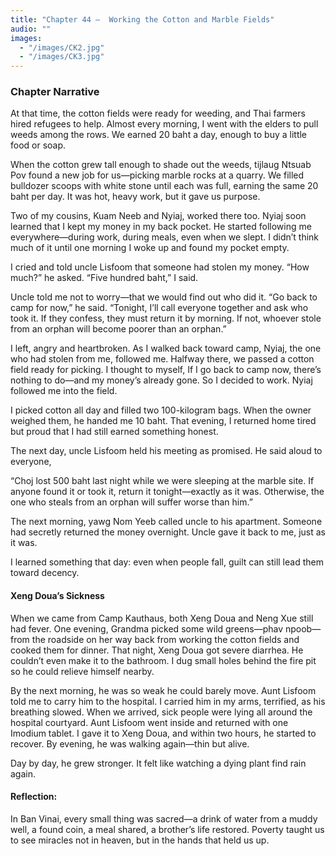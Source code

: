 ```yaml
---
title: "Chapter 44 —  Working the Cotton and Marble Fields"
audio: ""
images:
  - "/images/CK2.jpg"
  - "/images/CK3.jpg"
---
```


### Chapter Narrative

At that time, the cotton fields were ready for weeding, and Thai farmers hired refugees to help. Almost every morning, I went with the elders to pull weeds among the rows. We earned 20 baht a day, enough to buy a little food or soap.

When the cotton grew tall enough to shade out the weeds, tijlaug Ntsuab Pov found a new job for us—picking marble rocks at a quarry. We filled bulldozer scoops with white stone until each was full, earning the same 20 baht per day. It was hot, heavy work, but it gave us purpose.

Two of my cousins, Kuam Neeb and Nyiaj, worked there too. Nyiaj soon learned that I kept my money in my back pocket. He started following me everywhere—during work, during meals, even when we slept. I didn’t think much of it until one morning I woke up and found my pocket empty.

I cried and told uncle Lisfoom that someone had stolen my money.
“How much?” he asked.
“Five hundred baht,” I said.

Uncle told me not to worry—that we would find out who did it. “Go back to camp for now,” he said. “Tonight, I’ll call everyone together and ask who took it. If they confess, they must return it by morning. If not, whoever stole from an orphan will become poorer than an orphan.”

I left, angry and heartbroken. As I walked back toward camp, Nyiaj, the one who had stolen from me, followed me.
Halfway there, we passed a cotton field ready for picking. I thought to myself, If I go back to camp now, there’s nothing to do—and my money’s already gone. So I decided to work. Nyiaj followed me into the field.

I picked cotton all day and filled two 100-kilogram bags. When the owner weighed them, he handed me 10 baht.
That evening, I returned home tired but proud that I had still earned something honest.

The next day, uncle Lisfoom held his meeting as promised. He said aloud to everyone,

“Choj lost 500 baht last night while we were sleeping at the marble site. If anyone found it or took it, return it tonight—exactly as it was. Otherwise, the one who steals from an orphan will suffer worse than him.”

The next morning, yawg Nom Yeeb called uncle to his apartment. Someone had secretly returned the money overnight. Uncle gave it back to me, just as it was.

I learned something that day: even when people fall, guilt can still lead them toward decency.

#### Xeng Doua’s Sickness

When we came from Camp Kauthaus, both Xeng Doua and Neng Xue still had fever.
One evening, Grandma picked some wild greens—phav npoob—from the roadside on her way back from working the cotton fields and cooked them for dinner. That night, Xeng Doua got severe diarrhea. He couldn’t even make it to the bathroom. I dug small holes behind the fire pit so he could relieve himself nearby.

By the next morning, he was so weak he could barely move. Aunt Lisfoom told me to carry him to the hospital.
I carried him in my arms, terrified, as his breathing slowed. When we arrived, sick people were lying all around the hospital courtyard. Aunt Lisfoom went inside and returned with one Imodium tablet. I gave it to Xeng Doua, and within two hours, he started to recover. By evening, he was walking again—thin but alive.

Day by day, he grew stronger. It felt like watching a dying plant find rain again.

#### Reflection:
In Ban Vinai, every small thing was sacred—a drink of water from a muddy well, a found coin, a meal shared, a brother’s life restored. Poverty taught us to see miracles not in heaven, but in the hands that held us up.